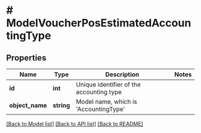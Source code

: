 # # ModelVoucherPosEstimatedAccountingType

## Properties

Name | Type | Description | Notes
------------ | ------------- | ------------- | -------------
**id** | **int** | Unique identifier of the accounting type |
**object_name** | **string** | Model name, which is &#39;AccountingType&#39; |

[[Back to Model list]](../../README.md#models) [[Back to API list]](../../README.md#endpoints) [[Back to README]](../../README.md)
